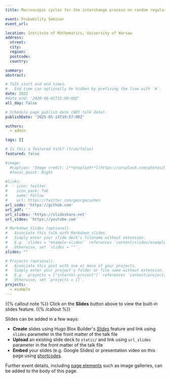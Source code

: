 ```yaml
---
title: Macroscopic cycles for the interchange process on random regular graphs

event: Probability Seminar
event_url: 

location: Institute of Mathematics, University of Warsaw
address:
  street: 
  city: 
  region: 
  postcode: 
  country: 

summary: 
abstract: 

# Talk start and end times.
#   End time can optionally be hidden by prefixing the line with `#`.
date: 2022
#date_end: '2030-06-01T15:00:00Z'
all_day: false

# Schedule page publish date (NOT talk date).
publishDate: '2025-05-14T19:57:00Z'

authors:
  - admin

tags: []

# Is this a featured talk? (true/false)
featured: false

#image:
  #caption: 'Image credit: [**Unsplash**](https://unsplash.com/photos/bzdhc5b3Bxs)'
  #focal_point: Right

#links:
#  - icon: twitter
#    icon_pack: fab
#    name: Follow
#    url: https://twitter.com/georgecushen
url_code: 'https://github.com'
url_pdf: ''
url_slides: 'https://slideshare.net'
url_video: 'https://youtube.com'

# Markdown Slides (optional).
#   Associate this talk with Markdown slides.
#   Simply enter your slide deck's filename without extension.
#   E.g. `slides = "example-slides"` references `content/slides/example-slides.md`.
#   Otherwise, set `slides = ""`.
slides: ""

# Projects (optional).
#   Associate this post with one or more of your projects.
#   Simply enter your project's folder or file name without extension.
#   E.g. `projects = ["internal-project"]` references `content/project/deep-learning/index.md`.
#   Otherwise, set `projects = []`.
projects:
  - example
---
```


{{% callout note %}}
Click on the **Slides** button above to view the built-in slides feature.
{{% /callout %}}

Slides can be added in a few ways:

- **Create** slides using Hugo Blox Builder's [_Slides_](https://docs.hugoblox.com/reference/content-types/) feature and link using `slides` parameter in the front matter of the talk file
- **Upload** an existing slide deck to `static/` and link using `url_slides` parameter in the front matter of the talk file
- **Embed** your slides (e.g. Google Slides) or presentation video on this page using [shortcodes](https://docs.hugoblox.com/reference/markdown/).

Further event details, including [page elements](https://docs.hugoblox.com/reference/markdown/) such as image galleries, can be added to the body of this page.
